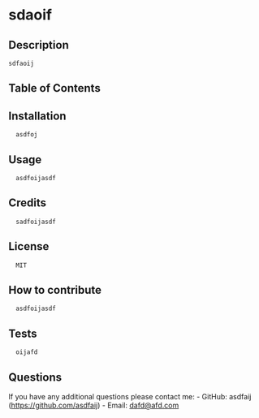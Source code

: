 # sdaoif

  ## Description
    sdfaoij

  ## Table of Contents
    
  ## Installation
      asdfoj

  ## Usage
      asdfoijasdf


  ## Credits
      sadfoijasdf

  ## License
      MIT

  ## How to contribute
      asdfoijasdf

  ## Tests
      oijafd

  ## Questions

  If you have any additional questions please contact me:
      - GitHub: asdfaij  (https://github.com/asdfaij)
      - Email:  dafd@afd.com



